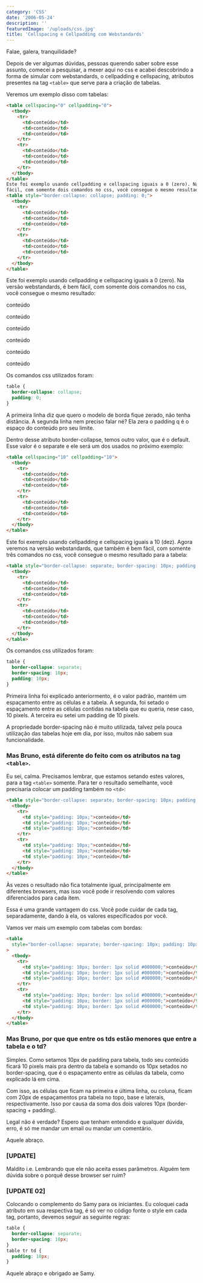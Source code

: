 ```yaml
---
category: 'CSS'
date: '2006-05-24'
description: ''
featuredImage: '/uploads/css.jpg'
title: 'Cellspacing e Cellpadding com Webstandards'
---
```


Falae, galera, tranquilidade?

Depois de ver algumas dúvidas, pessoas querendo saber sobre esse assunto, comecei a pesquisar, a mexer aqui no css e acabei descobrindo a forma de simular com webstandards, o cellpadding e cellspacing, atributos presentes na tag `<table>` que serve para a criação de tabelas.

Veremos um exemplo disso com tabelas:

```html
<table cellspacing="0" cellpadding="0">
  <tbody>
    <tr>
      <td>conteúdo</td>
      <td>conteúdo</td>
      <td>conteúdo</td>
    </tr>
    <tr>
      <td>conteúdo</td>
      <td>conteúdo</td>
      <td>conteúdo</td>
    </tr>
  </tbody>
</table>
Este foi exemplo usando cellpadding e cellspacing iguais a 0 (zero). Na versão webstandards, eh bem
fácil, com somente dois comandos no css, você consegue o mesmo resultado:
<table style="border-collapse: collapse; padding: 0;">
  <tbody>
    <tr>
      <td>conteúdo</td>
      <td>conteúdo</td>
      <td>conteúdo</td>
    </tr>
    <tr>
      <td>conteúdo</td>
      <td>conteúdo</td>
      <td>conteúdo</td>
    </tr>
  </tbody>
</table>
```

Este foi exemplo usando cellpadding e cellspacing iguais a 0 (zero). Na versão webstandards, é bem fácil, com somente dois comandos no css, você consegue o mesmo resultado:

conteúdo

conteúdo

conteúdo

conteúdo

conteúdo

conteúdo

Os comandos css utilizados foram:

```css
table {
  border-collapse: collapse;
  padding: 0;
}
```

A primeira linha diz que quero o modelo de borda fique zerado, não tenha distância. A segunda linha nem preciso falar né? Ela zera o padding q é o espaço do conteúdo pro seu limite.

Dentro desse atributo border-collapse, temos outro valor, que é o default. Esse valor é o separate e ele será um dos usados no próximo exemplo:

```html
<table cellspacing="10" cellpadding="10">
  <tbody>
    <tr>
      <td>conteúdo</td>
      <td>conteúdo</td>
      <td>conteúdo</td>
    </tr>
    <tr>
      <td>conteúdo</td>
      <td>conteúdo</td>
      <td>conteúdo</td>
    </tr>
  </tbody>
</table>
```

Este foi exemplo usando cellpadding e cellspacing iguais a 10 (dez). Agora veremos na versão webstandards, que também é bem fácil, com somente três comandos no css, você consegue o mesmo resultado para a tabela:

```html
<table style="border-collapse: separate; border-spacing: 10px; padding: 10px;">
  <tbody>
    <tr>
      <td>conteúdo</td>
      <td>conteúdo</td>
      <td>conteúdo</td>
    </tr>
    <tr>
      <td>conteúdo</td>
      <td>conteúdo</td>
      <td>conteúdo</td>
    </tr>
  </tbody>
</table>
```

Os comandos css utilizados foram:

```css
table {
  border-collapse: separate;
  border-spacing: 10px;
  padding: 10px;
}
```

Primeira linha foi explicado anteriormento, é o valor padrão, mantém um espaçamento entre as células e a tabela. A segunda, foi setado o espaçamento entre as células contidas na tabela que eu queria, nese caso, 10 pixels. A terceira eu setei um padding de 10 pixels.

A propriedade border-spacing não é muito utilizada, talvez pela pouca utilização das tabelas hoje em dia, por isso, muitos não sabem sua funcionalidade.

### Mas Bruno, está diferente do feito com os atributos na tag `<table>`.

Eu sei, calma. Precisamos lembrar, que estamos setando estes valores, para a tag `<table>` somente. Para ter o resultado semelhante, você precisaria colocar um padding também no `<td>`:

```html
<table style="border-collapse: separate; border-spacing: 10px; padding: 10px;">
  <tbody>
    <tr>
      <td style="padding: 10px;">conteúdo</td>
      <td style="padding: 10px;">conteúdo</td>
      <td style="padding: 10px;">conteúdo</td>
    </tr>
    <tr>
      <td style="padding: 10px;">conteúdo</td>
      <td style="padding: 10px;">conteúdo</td>
      <td style="padding: 10px;">conteúdo</td>
    </tr>
  </tbody>
</table>
```

Às vezes o resultado não fica totalmente igual, principalmente em diferentes browsers, mas isso você pode ir resolvendo com valores diferenciados para cada item.

Essa é uma grande vantagem do css. Você pode cuidar de cada tag, separadamente, dando à ela, os valores especificados por você.

Vamos ver mais um exemplo com tabelas com bordas:

```html
<table
  style="border-collapse: separate; border-spacing: 10px; padding: 10px; border: 1px solid #000000;"
>
  <tbody>
    <tr>
      <td style="padding: 10px; border: 1px solid #000000;">conteúdo</td>
      <td style="padding: 10px; border: 1px solid #000000;">conteúdo</td>
      <td style="padding: 10px; border: 1px solid #000000;">conteúdo</td>
    </tr>
    <tr>
      <td style="padding: 10px; border: 1px solid #000000;">conteúdo</td>
      <td style="padding: 10px; border: 1px solid #000000;">conteúdo</td>
      <td style="padding: 10px; border: 1px solid #000000;">conteúdo</td>
    </tr>
  </tbody>
</table>
```

### Mas Bruno, por que que entre os tds estão menores que entre a tabela e o td?

Simples. Como setamos 10px de padding para tabela, todo seu conteúdo ficará 10 pixels mais pra dentro da tabela e somando os 10px setados no border-spacing, que é o espaçamento entre as células da tabela, como explicado lá em cima.

Com isso, as células que ficam na primeira e última linha, ou coluna, ficam com 20px de espaçamentos pra tabela no topo, base e laterais, respectivamente. Isso por causa da soma dos dois valores 10px (border-spacing + padding).

Legal não é verdade? Espero que tenham entendido e qualquer dúvida, erro, é só me mandar um email ou mandar um comentário.

Aquele abraço.

### \[UPDATE\]

Maldito i.e. Lembrando que ele não aceita esses parâmetros. Alguém tem dúvida sobre o porquê desse browser ser ruim?

### \[UPDATE 02\]

Colocando o complemento do Samy para os iniciantes. Eu coloquei cada atributo em sua respectiva tag, é só ver no código fonte o style em cada tag, portanto, devemos seguir as seguinte regras:

```css
table {
  border-collapse: separate;
  border-spacing: 10px;
}
table tr td {
  padding: 10px;
}
```

Aquele abraço e obrigado ae Samy.
